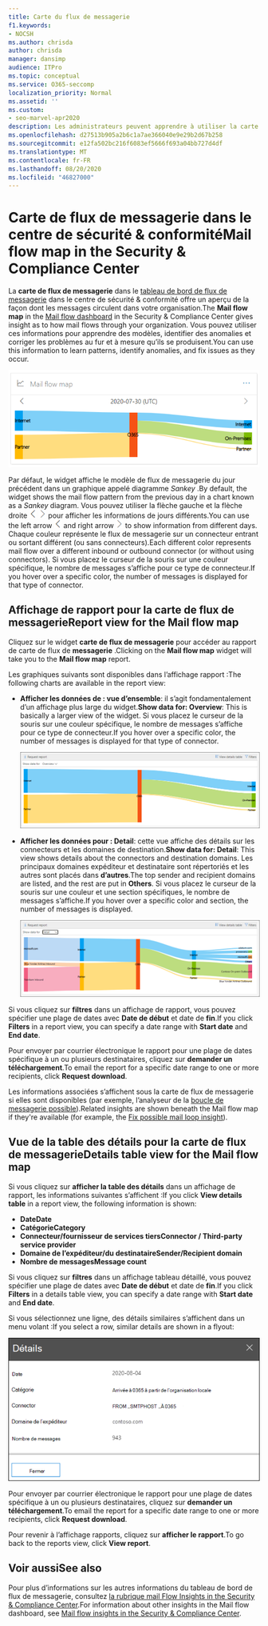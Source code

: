 ```yaml
---
title: Carte du flux de messagerie
f1.keywords:
- NOCSH
ms.author: chrisda
author: chrisda
manager: dansimp
audience: ITPro
ms.topic: conceptual
ms.service: O365-seccomp
localization_priority: Normal
ms.assetid: ''
ms.custom:
- seo-marvel-apr2020
description: Les administrateurs peuvent apprendre à utiliser la carte de flux de messagerie dans le tableau de bord de flux de messagerie dans le centre de sécurité & conformité pour visualiser et suivre la façon dont les messages circulent vers et depuis leur organisation via des connecteurs et sans utiliser de connecteurs.
ms.openlocfilehash: d27513b905a2b6c1a7ae366040e9e29b2d67b258
ms.sourcegitcommit: e12fa502bc216f6083ef5666f693a04bb727d4df
ms.translationtype: MT
ms.contentlocale: fr-FR
ms.lasthandoff: 08/20/2020
ms.locfileid: "46827000"
---
```

# <a name="mail-flow-map-in-the-security--compliance-center"></a><span data-ttu-id="2009e-103">Carte de flux de messagerie dans le centre de sécurité & conformité</span><span class="sxs-lookup"><span data-stu-id="2009e-103">Mail flow map in the Security & Compliance Center</span></span>

<span data-ttu-id="2009e-104">La **carte de flux de messagerie** dans le [tableau de bord de flux de messagerie](mail-flow-insights-v2.md) dans le centre de sécurité & conformité offre un aperçu de la façon dont les messages circulent dans votre organisation.</span><span class="sxs-lookup"><span data-stu-id="2009e-104">The **Mail flow map** in the [Mail flow dashboard](mail-flow-insights-v2.md) in the Security & Compliance Center gives insight as to how mail flows through your organization.</span></span> <span data-ttu-id="2009e-105">Vous pouvez utiliser ces informations pour apprendre des modèles, identifier des anomalies et corriger les problèmes au fur et à mesure qu’ils se produisent.</span><span class="sxs-lookup"><span data-stu-id="2009e-105">You can use this information to learn patterns, identify anomalies, and fix issues as they occur.</span></span>

![Widget carte de flux de messagerie dans le tableau de bord de flux de messagerie dans le centre de sécurité & conformité](../../media/mfi-mail-flow-map-widget.png)

<span data-ttu-id="2009e-107">Par défaut, le widget affiche le modèle de flux de messagerie du jour précédent dans un graphique appelé diagramme *Sankey* .</span><span class="sxs-lookup"><span data-stu-id="2009e-107">By default, the widget shows the mail flow pattern from the previous day in a chart known as a *Sankey* diagram.</span></span> <span data-ttu-id="2009e-108">Vous pouvez utiliser la flèche gauche et la flèche droite ![ ](../../media/scc-left-arrow.png) ![ ](../../media/scc-right-arrow.png) pour afficher les informations de jours différents.</span><span class="sxs-lookup"><span data-stu-id="2009e-108">You can use the left arrow ![Left arrow](../../media/scc-left-arrow.png) and right arrow ![Right arrow](../../media/scc-right-arrow.png) to show information from different days.</span></span> <span data-ttu-id="2009e-109">Chaque couleur représente le flux de messagerie sur un connecteur entrant ou sortant différent (ou sans connecteurs).</span><span class="sxs-lookup"><span data-stu-id="2009e-109">Each different color represents mail flow over a different inbound or outbound connector (or without using connectors).</span></span> <span data-ttu-id="2009e-110">Si vous placez le curseur de la souris sur une couleur spécifique, le nombre de messages s’affiche pour ce type de connecteur.</span><span class="sxs-lookup"><span data-stu-id="2009e-110">If you hover over a specific color, the number of messages is displayed for that type of connector.</span></span>

## <a name="report-view-for-the-mail-flow-map"></a><span data-ttu-id="2009e-111">Affichage de rapport pour la carte de flux de messagerie</span><span class="sxs-lookup"><span data-stu-id="2009e-111">Report view for the Mail flow map</span></span>

<span data-ttu-id="2009e-112">Cliquez sur le widget **carte de flux de messagerie** pour accéder au rapport de carte de flux de **messagerie** .</span><span class="sxs-lookup"><span data-stu-id="2009e-112">Clicking on the **Mail flow map** widget will take you to the **Mail flow map** report.</span></span>

<span data-ttu-id="2009e-113">Les graphiques suivants sont disponibles dans l’affichage rapport :</span><span class="sxs-lookup"><span data-stu-id="2009e-113">The following charts are available in the report view:</span></span>

- <span data-ttu-id="2009e-114">**Afficher les données de : vue d’ensemble**: il s’agit fondamentalement d’un affichage plus large du widget.</span><span class="sxs-lookup"><span data-stu-id="2009e-114">**Show data for: Overview**: This is basically a larger view of the widget.</span></span> <span data-ttu-id="2009e-115">Si vous placez le curseur de la souris sur une couleur spécifique, le nombre de messages s’affiche pour ce type de connecteur.</span><span class="sxs-lookup"><span data-stu-id="2009e-115">If you hover over a specific color, the number of messages is displayed for that type of connector.</span></span>

  ![Vue d’ensemble dans le rapport de carte de flux de messagerie](../../media/mfi-mail-flow-map-report-overview.png)

- <span data-ttu-id="2009e-117">**Afficher les données pour : Detail**: cette vue affiche des détails sur les connecteurs et les domaines de destination.</span><span class="sxs-lookup"><span data-stu-id="2009e-117">**Show data for: Detail**: This view shows details about the connectors and destination domains.</span></span> <span data-ttu-id="2009e-118">Les principaux domaines expéditeur et destinataire sont répertoriés et les autres sont placés dans **d’autres**.</span><span class="sxs-lookup"><span data-stu-id="2009e-118">The top sender and recipient domains are listed, and the rest are put in **Others**.</span></span> <span data-ttu-id="2009e-119">Si vous placez le curseur de la souris sur une couleur et une section spécifiques, le nombre de messages s’affiche.</span><span class="sxs-lookup"><span data-stu-id="2009e-119">If you hover over a specific color and section, the number of messages is displayed.</span></span>

  ![Affichage détaillé dans le rapport de carte de flux de messagerie](../../media/mfi-mail-flow-map-report-detail.png)

<span data-ttu-id="2009e-121">Si vous cliquez sur **filtres** dans un affichage de rapport, vous pouvez spécifier une plage de dates avec **Date de début** et date de **fin**.</span><span class="sxs-lookup"><span data-stu-id="2009e-121">If you click **Filters** in a report view, you can specify a date range with **Start date** and **End date**.</span></span>

<span data-ttu-id="2009e-122">Pour envoyer par courrier électronique le rapport pour une plage de dates spécifique à un ou plusieurs destinataires, cliquez sur **demander un téléchargement**.</span><span class="sxs-lookup"><span data-stu-id="2009e-122">To email the report for a specific date range to one or more recipients, click **Request download**.</span></span>

<span data-ttu-id="2009e-123">Les informations associées s’affichent sous la carte de flux de messagerie si elles sont disponibles (par exemple, l’analyseur de la [boucle de messagerie possible](mfi-mail-loop-insight.md)).</span><span class="sxs-lookup"><span data-stu-id="2009e-123">Related insights are shown beneath the Mail flow map if they're available (for example, the [Fix possible mail loop insight](mfi-mail-loop-insight.md)).</span></span>

## <a name="details-table-view-for-the-mail-flow-map"></a><span data-ttu-id="2009e-124">Vue de la table des détails pour la carte de flux de messagerie</span><span class="sxs-lookup"><span data-stu-id="2009e-124">Details table view for the Mail flow map</span></span>

<span data-ttu-id="2009e-125">Si vous cliquez sur **afficher la table des détails** dans un affichage de rapport, les informations suivantes s’affichent :</span><span class="sxs-lookup"><span data-stu-id="2009e-125">If you click **View details table** in a report view, the following information is shown:</span></span>

- <span data-ttu-id="2009e-126">**Date**</span><span class="sxs-lookup"><span data-stu-id="2009e-126">**Date**</span></span>
- <span data-ttu-id="2009e-127">**Catégorie**</span><span class="sxs-lookup"><span data-stu-id="2009e-127">**Category**</span></span>
- <span data-ttu-id="2009e-128">**Connecteur/fournisseur de services tiers**</span><span class="sxs-lookup"><span data-stu-id="2009e-128">**Connector / Third-party service provider**</span></span>
- <span data-ttu-id="2009e-129">**Domaine de l’expéditeur/du destinataire**</span><span class="sxs-lookup"><span data-stu-id="2009e-129">**Sender/Recipient domain**</span></span>
- <span data-ttu-id="2009e-130">**Nombre de messages**</span><span class="sxs-lookup"><span data-stu-id="2009e-130">**Message count**</span></span>

<span data-ttu-id="2009e-131">Si vous cliquez sur **filtres** dans un affichage tableau détaillé, vous pouvez spécifier une plage de dates avec **Date de début** et date de **fin**.</span><span class="sxs-lookup"><span data-stu-id="2009e-131">If you click **Filters** in a details table view, you can specify a date range with **Start date** and **End date**.</span></span>

<span data-ttu-id="2009e-132">Si vous sélectionnez une ligne, des détails similaires s’affichent dans un menu volant :</span><span class="sxs-lookup"><span data-stu-id="2009e-132">If you select a row, similar details are shown in a flyout:</span></span>

![Fenêtre mobile détails à partir de la table Détails dans la carte de flux de messagerie](../../media/mfi-mail-flow-map-view-details-table-details.png)

<span data-ttu-id="2009e-134">Pour envoyer par courrier électronique le rapport pour une plage de dates spécifique à un ou plusieurs destinataires, cliquez sur **demander un téléchargement**.</span><span class="sxs-lookup"><span data-stu-id="2009e-134">To email the report for a specific date range to one or more recipients, click **Request download**.</span></span>

<span data-ttu-id="2009e-135">Pour revenir à l’affichage rapports, cliquez sur **afficher le rapport**.</span><span class="sxs-lookup"><span data-stu-id="2009e-135">To go back to the reports view, click **View report**.</span></span>

## <a name="see-also"></a><span data-ttu-id="2009e-136">Voir aussi</span><span class="sxs-lookup"><span data-stu-id="2009e-136">See also</span></span>

<span data-ttu-id="2009e-137">Pour plus d’informations sur les autres informations du tableau de bord de flux de messagerie, consultez [la rubrique mail Flow Insights in the Security & Compliance Center](mail-flow-insights-v2.md).</span><span class="sxs-lookup"><span data-stu-id="2009e-137">For information about other insights in the Mail flow dashboard, see [Mail flow insights in the Security & Compliance Center](mail-flow-insights-v2.md).</span></span>
